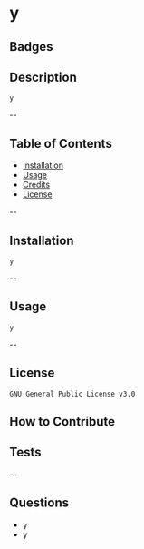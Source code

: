 
# **y** 

## Badges

## Description
    y  

--
## Table of Contents

- [Installation](#installation)
- [Usage](#usage)
- [Credits](#credits)
- [License](#license)

--
## Installation
    y

--
## Usage
    y

--
## License
    GNU General Public License v3.0

## How to Contribute


## Tests

--
## Questions
  - y
  - y
